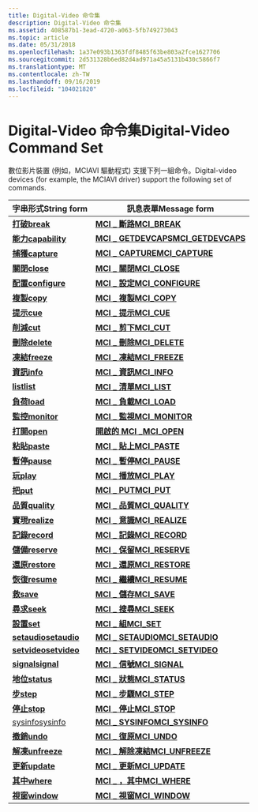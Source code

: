 ```yaml
---
title: Digital-Video 命令集
description: Digital-Video 命令集
ms.assetid: 408587b1-3ead-4720-a063-5fb749273043
ms.topic: article
ms.date: 05/31/2018
ms.openlocfilehash: 1a37e093b1363fdf8485f63be803a2fce1627706
ms.sourcegitcommit: 2d531328b6ed82d4ad971a45a5131b430c5866f7
ms.translationtype: MT
ms.contentlocale: zh-TW
ms.lasthandoff: 09/16/2019
ms.locfileid: "104021820"
---
```

# <a name="digital-video-command-set"></a><span data-ttu-id="74cf1-103">Digital-Video 命令集</span><span class="sxs-lookup"><span data-stu-id="74cf1-103">Digital-Video Command Set</span></span>

<span data-ttu-id="74cf1-104">數位影片裝置 (例如，MCIAVI 驅動程式) 支援下列一組命令。</span><span class="sxs-lookup"><span data-stu-id="74cf1-104">Digital-video devices (for example, the MCIAVI driver) support the following set of commands.</span></span>



| <span data-ttu-id="74cf1-105">字串形式</span><span class="sxs-lookup"><span data-stu-id="74cf1-105">String form</span></span>                      | <span data-ttu-id="74cf1-106">訊息表單</span><span class="sxs-lookup"><span data-stu-id="74cf1-106">Message form</span></span>                              |
|----------------------------------|-------------------------------------------|
| [<span data-ttu-id="74cf1-107">**打破**</span><span class="sxs-lookup"><span data-stu-id="74cf1-107">**break**</span></span>](break.md)           | [<span data-ttu-id="74cf1-108">**MCI \_ 斷路**</span><span class="sxs-lookup"><span data-stu-id="74cf1-108">**MCI\_BREAK**</span></span>](mci-break.md)           |
| [<span data-ttu-id="74cf1-109">**能力**</span><span class="sxs-lookup"><span data-stu-id="74cf1-109">**capability**</span></span>](capability.md) | [<span data-ttu-id="74cf1-110">**MCI \_ GETDEVCAPS**</span><span class="sxs-lookup"><span data-stu-id="74cf1-110">**MCI\_GETDEVCAPS**</span></span>](mci-getdevcaps.md) |
| [<span data-ttu-id="74cf1-111">**捕獲**</span><span class="sxs-lookup"><span data-stu-id="74cf1-111">**capture**</span></span>](capture.md)       | [<span data-ttu-id="74cf1-112">**MCI \_ CAPTURE**</span><span class="sxs-lookup"><span data-stu-id="74cf1-112">**MCI\_CAPTURE**</span></span>](mci-capture.md)       |
| [<span data-ttu-id="74cf1-113">**關閉**</span><span class="sxs-lookup"><span data-stu-id="74cf1-113">**close**</span></span>](close.md)           | [<span data-ttu-id="74cf1-114">**MCI \_ 關閉**</span><span class="sxs-lookup"><span data-stu-id="74cf1-114">**MCI\_CLOSE**</span></span>](mci-close.md)           |
| [<span data-ttu-id="74cf1-115">**配置**</span><span class="sxs-lookup"><span data-stu-id="74cf1-115">**configure**</span></span>](configure.md)   | [<span data-ttu-id="74cf1-116">**MCI \_ 設定**</span><span class="sxs-lookup"><span data-stu-id="74cf1-116">**MCI\_CONFIGURE**</span></span>](mci-configure.md)   |
| [<span data-ttu-id="74cf1-117">**複製**</span><span class="sxs-lookup"><span data-stu-id="74cf1-117">**copy**</span></span>](copy.md)             | [<span data-ttu-id="74cf1-118">**MCI \_ 複製**</span><span class="sxs-lookup"><span data-stu-id="74cf1-118">**MCI\_COPY**</span></span>](mci-copy.md)             |
| [<span data-ttu-id="74cf1-119">**提示**</span><span class="sxs-lookup"><span data-stu-id="74cf1-119">**cue**</span></span>](cue.md)               | [<span data-ttu-id="74cf1-120">**MCI \_ 提示**</span><span class="sxs-lookup"><span data-stu-id="74cf1-120">**MCI\_CUE**</span></span>](mci-cue.md)               |
| [<span data-ttu-id="74cf1-121">**削減**</span><span class="sxs-lookup"><span data-stu-id="74cf1-121">**cut**</span></span>](cut.md)               | [<span data-ttu-id="74cf1-122">**MCI \_ 剪下**</span><span class="sxs-lookup"><span data-stu-id="74cf1-122">**MCI\_CUT**</span></span>](mci-cut.md)               |
| [<span data-ttu-id="74cf1-123">**刪除**</span><span class="sxs-lookup"><span data-stu-id="74cf1-123">**delete**</span></span>](delete.md)         | [<span data-ttu-id="74cf1-124">**MCI \_ 刪除**</span><span class="sxs-lookup"><span data-stu-id="74cf1-124">**MCI\_DELETE**</span></span>](mci-delete.md)         |
| [<span data-ttu-id="74cf1-125">**凍結**</span><span class="sxs-lookup"><span data-stu-id="74cf1-125">**freeze**</span></span>](freeze.md)         | [<span data-ttu-id="74cf1-126">**MCI \_ 凍結**</span><span class="sxs-lookup"><span data-stu-id="74cf1-126">**MCI\_FREEZE**</span></span>](mci-freeze.md)         |
| [<span data-ttu-id="74cf1-127">**資訊**</span><span class="sxs-lookup"><span data-stu-id="74cf1-127">**info**</span></span>](info.md)             | [<span data-ttu-id="74cf1-128">**MCI \_ 資訊**</span><span class="sxs-lookup"><span data-stu-id="74cf1-128">**MCI\_INFO**</span></span>](mci-info.md)             |
| [<span data-ttu-id="74cf1-129">**list**</span><span class="sxs-lookup"><span data-stu-id="74cf1-129">**list**</span></span>](list.md)             | [<span data-ttu-id="74cf1-130">**MCI \_ 清單**</span><span class="sxs-lookup"><span data-stu-id="74cf1-130">**MCI\_LIST**</span></span>](mci-list.md)             |
| [<span data-ttu-id="74cf1-131">**負荷**</span><span class="sxs-lookup"><span data-stu-id="74cf1-131">**load**</span></span>](load.md)             | [<span data-ttu-id="74cf1-132">**MCI \_ 負載**</span><span class="sxs-lookup"><span data-stu-id="74cf1-132">**MCI\_LOAD**</span></span>](mci-load.md)             |
| [<span data-ttu-id="74cf1-133">**監控**</span><span class="sxs-lookup"><span data-stu-id="74cf1-133">**monitor**</span></span>](monitor.md)       | [<span data-ttu-id="74cf1-134">**MCI \_ 監視**</span><span class="sxs-lookup"><span data-stu-id="74cf1-134">**MCI\_MONITOR**</span></span>](mci-monitor.md)       |
| [<span data-ttu-id="74cf1-135">**打開**</span><span class="sxs-lookup"><span data-stu-id="74cf1-135">**open**</span></span>](open.md)             | [<span data-ttu-id="74cf1-136">**開啟的 MCI \_**</span><span class="sxs-lookup"><span data-stu-id="74cf1-136">**MCI\_OPEN**</span></span>](mci-open.md)             |
| [<span data-ttu-id="74cf1-137">**粘貼**</span><span class="sxs-lookup"><span data-stu-id="74cf1-137">**paste**</span></span>](paste.md)           | [<span data-ttu-id="74cf1-138">**MCI \_ 貼上**</span><span class="sxs-lookup"><span data-stu-id="74cf1-138">**MCI\_PASTE**</span></span>](mci-paste.md)           |
| [<span data-ttu-id="74cf1-139">**暫停**</span><span class="sxs-lookup"><span data-stu-id="74cf1-139">**pause**</span></span>](pause.md)           | [<span data-ttu-id="74cf1-140">**MCI \_ 暫停**</span><span class="sxs-lookup"><span data-stu-id="74cf1-140">**MCI\_PAUSE**</span></span>](mci-pause.md)           |
| [<span data-ttu-id="74cf1-141">**玩**</span><span class="sxs-lookup"><span data-stu-id="74cf1-141">**play**</span></span>](play.md)             | [<span data-ttu-id="74cf1-142">**MCI \_ 播放**</span><span class="sxs-lookup"><span data-stu-id="74cf1-142">**MCI\_PLAY**</span></span>](mci-play.md)             |
| [<span data-ttu-id="74cf1-143">**把**</span><span class="sxs-lookup"><span data-stu-id="74cf1-143">**put**</span></span>](put.md)               | [<span data-ttu-id="74cf1-144">**MCI \_ PUT**</span><span class="sxs-lookup"><span data-stu-id="74cf1-144">**MCI\_PUT**</span></span>](mci-put.md)               |
| [<span data-ttu-id="74cf1-145">**品質**</span><span class="sxs-lookup"><span data-stu-id="74cf1-145">**quality**</span></span>](quality.md)       | [<span data-ttu-id="74cf1-146">**MCI \_ 品質**</span><span class="sxs-lookup"><span data-stu-id="74cf1-146">**MCI\_QUALITY**</span></span>](mci-quality.md)       |
| [<span data-ttu-id="74cf1-147">**實現**</span><span class="sxs-lookup"><span data-stu-id="74cf1-147">**realize**</span></span>](realize.md)       | [<span data-ttu-id="74cf1-148">**MCI \_ 意識**</span><span class="sxs-lookup"><span data-stu-id="74cf1-148">**MCI\_REALIZE**</span></span>](mci-realize.md)       |
| [<span data-ttu-id="74cf1-149">**記錄**</span><span class="sxs-lookup"><span data-stu-id="74cf1-149">**record**</span></span>](record.md)         | [<span data-ttu-id="74cf1-150">**MCI \_ 記錄**</span><span class="sxs-lookup"><span data-stu-id="74cf1-150">**MCI\_RECORD**</span></span>](mci-record.md)         |
| [<span data-ttu-id="74cf1-151">**儲備**</span><span class="sxs-lookup"><span data-stu-id="74cf1-151">**reserve**</span></span>](reserve.md)       | [<span data-ttu-id="74cf1-152">**MCI \_ 保留**</span><span class="sxs-lookup"><span data-stu-id="74cf1-152">**MCI\_RESERVE**</span></span>](mci-reserve.md)       |
| [<span data-ttu-id="74cf1-153">**還原**</span><span class="sxs-lookup"><span data-stu-id="74cf1-153">**restore**</span></span>](restore.md)       | [<span data-ttu-id="74cf1-154">**MCI \_ 還原**</span><span class="sxs-lookup"><span data-stu-id="74cf1-154">**MCI\_RESTORE**</span></span>](mci-restore.md)       |
| [<span data-ttu-id="74cf1-155">**恢復**</span><span class="sxs-lookup"><span data-stu-id="74cf1-155">**resume**</span></span>](resume.md)         | [<span data-ttu-id="74cf1-156">**MCI \_ 繼續**</span><span class="sxs-lookup"><span data-stu-id="74cf1-156">**MCI\_RESUME**</span></span>](mci-resume.md)         |
| [<span data-ttu-id="74cf1-157">**救**</span><span class="sxs-lookup"><span data-stu-id="74cf1-157">**save**</span></span>](save.md)             | [<span data-ttu-id="74cf1-158">**MCI \_ 儲存**</span><span class="sxs-lookup"><span data-stu-id="74cf1-158">**MCI\_SAVE**</span></span>](mci-save.md)             |
| [<span data-ttu-id="74cf1-159">**尋求**</span><span class="sxs-lookup"><span data-stu-id="74cf1-159">**seek**</span></span>](seek.md)             | [<span data-ttu-id="74cf1-160">**MCI \_ 搜尋**</span><span class="sxs-lookup"><span data-stu-id="74cf1-160">**MCI\_SEEK**</span></span>](mci-seek.md)             |
| [<span data-ttu-id="74cf1-161">**設置**</span><span class="sxs-lookup"><span data-stu-id="74cf1-161">**set**</span></span>](set.md)               | [<span data-ttu-id="74cf1-162">**MCI \_ 組**</span><span class="sxs-lookup"><span data-stu-id="74cf1-162">**MCI\_SET**</span></span>](mci-set.md)               |
| [<span data-ttu-id="74cf1-163">**setaudio**</span><span class="sxs-lookup"><span data-stu-id="74cf1-163">**setaudio**</span></span>](setaudio.md)     | [<span data-ttu-id="74cf1-164">**MCI \_ SETAUDIO**</span><span class="sxs-lookup"><span data-stu-id="74cf1-164">**MCI\_SETAUDIO**</span></span>](mci-setaudio.md)     |
| [<span data-ttu-id="74cf1-165">**setvideo**</span><span class="sxs-lookup"><span data-stu-id="74cf1-165">**setvideo**</span></span>](setvideo.md)     | [<span data-ttu-id="74cf1-166">**MCI \_ SETVIDEO**</span><span class="sxs-lookup"><span data-stu-id="74cf1-166">**MCI\_SETVIDEO**</span></span>](mci-setvideo.md)     |
| [<span data-ttu-id="74cf1-167">**signal**</span><span class="sxs-lookup"><span data-stu-id="74cf1-167">**signal**</span></span>](signal.md)         | [<span data-ttu-id="74cf1-168">**MCI \_ 信號**</span><span class="sxs-lookup"><span data-stu-id="74cf1-168">**MCI\_SIGNAL**</span></span>](mci-signal.md)         |
| [<span data-ttu-id="74cf1-169">**地位**</span><span class="sxs-lookup"><span data-stu-id="74cf1-169">**status**</span></span>](status.md)         | [<span data-ttu-id="74cf1-170">**MCI \_ 狀態**</span><span class="sxs-lookup"><span data-stu-id="74cf1-170">**MCI\_STATUS**</span></span>](mci-status.md)         |
| [<span data-ttu-id="74cf1-171">**步**</span><span class="sxs-lookup"><span data-stu-id="74cf1-171">**step**</span></span>](step.md)             | [<span data-ttu-id="74cf1-172">**MCI \_ 步驟**</span><span class="sxs-lookup"><span data-stu-id="74cf1-172">**MCI\_STEP**</span></span>](mci-step.md)             |
| [<span data-ttu-id="74cf1-173">**停止**</span><span class="sxs-lookup"><span data-stu-id="74cf1-173">**stop**</span></span>](stop.md)             | [<span data-ttu-id="74cf1-174">**MCI \_ 停止**</span><span class="sxs-lookup"><span data-stu-id="74cf1-174">**MCI\_STOP**</span></span>](mci-stop.md)             |
| [<span data-ttu-id="74cf1-175">sysinfo</span><span class="sxs-lookup"><span data-stu-id="74cf1-175">sysinfo</span></span>](sysinfo.md)           | [<span data-ttu-id="74cf1-176">**MCI \_ SYSINFO**</span><span class="sxs-lookup"><span data-stu-id="74cf1-176">**MCI\_SYSINFO**</span></span>](mci-sysinfo.md)       |
| [<span data-ttu-id="74cf1-177">**撤銷**</span><span class="sxs-lookup"><span data-stu-id="74cf1-177">**undo**</span></span>](undo.md)             | [<span data-ttu-id="74cf1-178">**MCI \_ 復原**</span><span class="sxs-lookup"><span data-stu-id="74cf1-178">**MCI\_UNDO**</span></span>](mci-undo.md)             |
| [<span data-ttu-id="74cf1-179">**解凍**</span><span class="sxs-lookup"><span data-stu-id="74cf1-179">**unfreeze**</span></span>](unfreeze.md)     | [<span data-ttu-id="74cf1-180">**MCI \_ 解除凍結**</span><span class="sxs-lookup"><span data-stu-id="74cf1-180">**MCI\_UNFREEZE**</span></span>](mci-unfreeze.md)     |
| [<span data-ttu-id="74cf1-181">**更新**</span><span class="sxs-lookup"><span data-stu-id="74cf1-181">**update**</span></span>](update.md)         | [<span data-ttu-id="74cf1-182">**MCI \_ 更新**</span><span class="sxs-lookup"><span data-stu-id="74cf1-182">**MCI\_UPDATE**</span></span>](mci-update.md)         |
| [<span data-ttu-id="74cf1-183">**其中**</span><span class="sxs-lookup"><span data-stu-id="74cf1-183">**where**</span></span>](where.md)           | [<span data-ttu-id="74cf1-184">**MCI \_ ，其中**</span><span class="sxs-lookup"><span data-stu-id="74cf1-184">**MCI\_WHERE**</span></span>](mci-where.md)           |
| [<span data-ttu-id="74cf1-185">**視窗**</span><span class="sxs-lookup"><span data-stu-id="74cf1-185">**window**</span></span>](window.md)         | [<span data-ttu-id="74cf1-186">**MCI \_ 視窗**</span><span class="sxs-lookup"><span data-stu-id="74cf1-186">**MCI\_WINDOW**</span></span>](mci-window.md)         |



 

 

 




